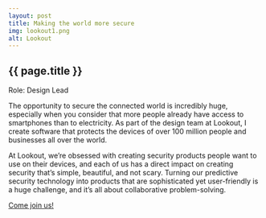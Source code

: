 ```yaml
---
layout: post
title: Making the world more secure
img: lookout1.png
alt: Lookout
---
```

<section>
  <h1>{{ page.title }}</h1>
  <p class="meta">Role: Design Lead</p>
  <p>The opportunity to secure the connected world is incredibly huge, especially when you consider that more people already have access to smartphones than to electricity. As part of the design team at Lookout, I create software that protects the devices of over 100 million people and businesses all over the world.</p>
  <p>At Lookout, we’re obsessed with creating security products people want to use on their devices, and each of us has a direct impact on creating security that’s simple, beautiful, and not scary. Turning our predictive security technology into products that are sophisticated yet user-friendly is a huge challenge, and it’s all about collaborative problem-solving.</p>
  <p><a target="_blank" href="https://www.lookout.com/about/careers">Come join us!</a></p>
</section>

<ul class="grid fade shots" id="grid"></ul>
